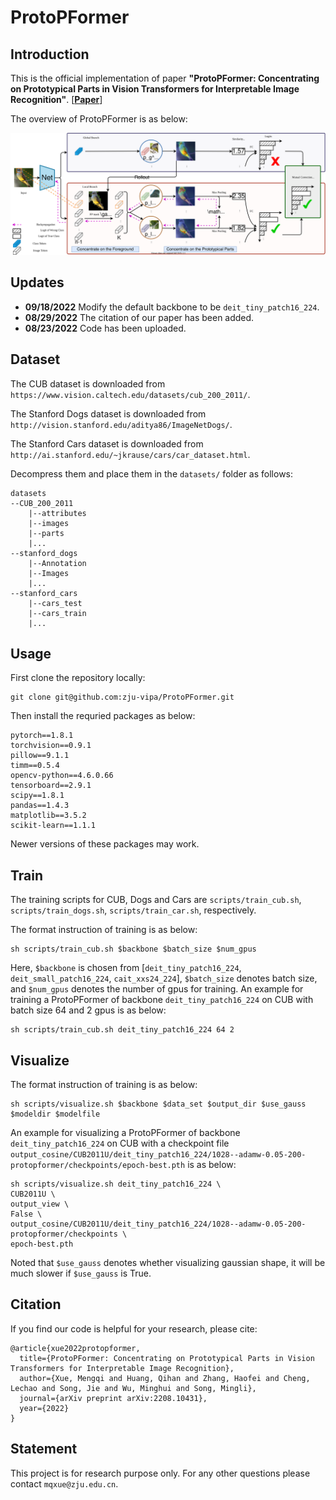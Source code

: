 # ProtoPFormer

## Introduction

This is the official implementation of paper **"ProtoPFormer: Concentrating on Prototypical Parts in Vision Transformers for
Interpretable Image Recognition"**. [**[Paper](https://arxiv.org/abs/2208.10431)**]

The overview of ProtoPFormer is as below:

![img](./imgs/method.svg)

## Updates

* **09/18/2022** Modify the default backbone to be `deit_tiny_patch16_224`.
* **08/29/2022** The citation of our paper has been added.
* **08/23/2022** Code has been uploaded.

## Dataset
The CUB dataset is downloaded from `https://www.vision.caltech.edu/datasets/cub_200_2011/`.

The Stanford Dogs dataset is downloaded from `http://vision.stanford.edu/aditya86/ImageNetDogs/`.

The Stanford Cars dataset is downloaded from `http://ai.stanford.edu/~jkrause/cars/car_dataset.html`.

Decompress them and place them in the `datasets/` folder as follows:

```
datasets
--CUB_200_2011
    |--attributes
    |--images
    |--parts
    |...
--stanford_dogs
    |--Annotation
    |--Images
    |...
--stanford_cars
    |--cars_test
    |--cars_train
    |...
```

## Usage

First clone the repository locally:

```
git clone git@github.com:zju-vipa/ProtoPFormer.git
```

Then install the requried packages as below:

```
pytorch==1.8.1
torchvision==0.9.1
pillow==9.1.1
timm==0.5.4
opencv-python==4.6.0.66
tensorboard==2.9.1
scipy==1.8.1
pandas==1.4.3
matplotlib==3.5.2
scikit-learn==1.1.1
```

Newer versions of these packages may work.

## Train

The training scripts for CUB, Dogs and Cars are `scripts/train_cub.sh`, `scripts/train_dogs.sh`, `scripts/train_car.sh`, respectively.

The format instruction of training is as below:

```
sh scripts/train_cub.sh $backbone $batch_size $num_gpus
```

Here, `$backbone` is chosen from [`deit_tiny_patch16_224`, `deit_small_patch16_224`, `cait_xxs24_224`], `$batch_size` denotes batch size, and `$num_gpus` denotes the number of gpus for training. An example for training a ProtoPFormer of backbone `deit_tiny_patch16_224` on CUB with batch size 64 and 2 gpus is as below:

```
sh scripts/train_cub.sh deit_tiny_patch16_224 64 2
```

## Visualize

The format instruction of training is as below:

```
sh scripts/visualize.sh $backbone $data_set $output_dir $use_gauss $modeldir $modelfile
```

An example for visualizing a ProtoPFormer of backbone `deit_tiny_patch16_224` on CUB with a checkpoint file `output_cosine/CUB2011U/deit_tiny_patch16_224/1028--adamw-0.05-200-protopformer/checkpoints/epoch-best.pth` is as below:

```
sh scripts/visualize.sh deit_tiny_patch16_224 \
CUB2011U \
output_view \
False \
output_cosine/CUB2011U/deit_tiny_patch16_224/1028--adamw-0.05-200-protopformer/checkpoints \
epoch-best.pth
```

Noted that `$use_gauss` denotes whether visualizing gaussian shape, it will be much slower if `$use_gauss` is True.

## Citation
If you find our code is helpful for your research, please cite:

```
@article{xue2022protopformer,
  title={ProtoPFormer: Concentrating on Prototypical Parts in Vision Transformers for Interpretable Image Recognition},
  author={Xue, Mengqi and Huang, Qihan and Zhang, Haofei and Cheng, Lechao and Song, Jie and Wu, Minghui and Song, Mingli},
  journal={arXiv preprint arXiv:2208.10431},
  year={2022}
}
```


## Statement

This project is for research purpose only. For any other questions please contact `mqxue@zju.edu.cn`.